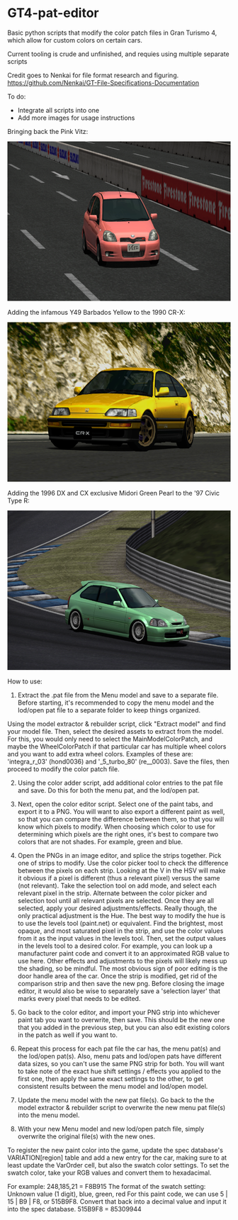 # GT4-pat-editor
Basic python scripts that modify the color patch files in Gran Turismo 4, which allow for custom colors on certain cars.

Current tooling is crude and unfinished, and requies using multiple separate scripts

Credit goes to Nenkai for file format research and figuring.
https://github.com/Nenkai/GT-File-Specifications-Documentation

To do:
- Integrate all scripts into one
- Add more images for usage instructions

Bringing back the Pink Vitz:
<p align="center">
  <img width="640" height="360" src="https://github.com/Silentwarior112/GT4-pat-editor/blob/main/pink%20vitz.png">
</p>

Adding the infamous Y49 Barbados Yellow to the 1990 CR-X:
<p align="center">
  <img width="640" height="360" src="https://github.com/Silentwarior112/GT4-pat-editor/blob/main/yellowcrx.png">
</p>

Adding the 1996 DX and CX exclusive Midori Green Pearl to the '97 Civic Type R:
<p align="center">
  <img width="640" height="360" src="https://github.com/Silentwarior112/GT4-pat-editor/blob/main/midoricivic.png">
</p>

How to use:

1. Extract the .pat file from the Menu model and save to a separate file.
Before starting, it's recommended to copy the menu model and the lod/open pat file
to a separate folder to keep things organized.

Using the model extractor & rebuilder script, click "Extract model" and find your model file.
Then, select the desired assets to extract from the model.
For this, you would only need to select the MainModelColorPatch, and maybe the WheelColorPatch if
that particular car has multiple wheel colors and you want to add extra wheel colors.
Examples of these are: 'integra_r_03' (hond0036) and '_5_turbo_80' (re__0003).
Save the files, then proceed to modify the color patch file.

2. Using the color adder script, add additional color entries to the pat file and save.
Do this for both the menu pat, and the lod/open pat.

3. Next, open the color editor script. Select one of the paint tabs, and export
it to a PNG. You will want to also export a different paint as well, so that you
can compare the difference between them, so that you will know which pixels to modify.
When choosing which color to use for determining which pixels are the right ones,
it's best to compare two colors that are not shades.
For example, green and blue.

4. Open the PNGs in an image editor, and splice the strips together.
Pick one of strips to modify.
Use the color picker tool to check the difference between the pixels
on each strip. Looking at the V in the HSV will make it obvious
if a pixel is different (thus a relevant pixel) versus the same (not relevant).
Take the selection tool on add mode, and
select each relevant pixel in the strip.
Alternate between the color picker and selection tool until all relevant pixels are selected.
Once they are all selected, apply your desired adjustments/effects.
Really though, the only practical adjustment is the Hue.
The best way to modify the hue is to use the levels tool (paint.net)
or equivalent. Find the brightest, most opaque, and most saturated pixel in the strip,
and use the color values from it as the input values in the levels tool.
Then, set the output values in the levels tool to a desired color.
For example, you can look up a manufacturer paint code and
convert it to an approximated RGB value to use here.
Other effects and adjustments to the pixels will likely
mess up the shading, so be mindful.
The most obvious sign of poor editing is the door handle area of the car.
Once the strip is modified, get rid of the comparison strip and
then save the new png.
Before closing the image editor, it would also be wise to
separately save a 'selection layer' that marks every pixel that needs to be edited.

5. Go back to the color editor, and import your PNG strip into whichever paint tab you want to overwrite, then save.
This should be the new one that you added in the previous step, but you can also edit existing colors
in the patch as well if you want to.

6. Repeat this process for each pat file the car has, the menu pat(s) and the lod/open pat(s).
Also, menu pats and lod/open pats have different data sizes, so you can't use the same PNG strip for
both. You will want to take note of the exact hue shift settings / effects you applied to the first one,
then apply the same exact settings to the other, to get consistent results between the menu model and lod/open model.

7. Update the menu model with the new pat file(s).
Go back to the the model extractor & rebuilder script to overwrite the new menu pat file(s) into the menu model.

8. With your new Menu model and new lod/open patch file, simply overwrite the original file(s) with the new ones.

To register the new paint color into the game, update the spec database's VARIATION[region] table
and add a new entry for the car, making sure to at least update the VarOrder cell, but also
the swatch color settings. 
To set the swatch color, take your RGB values and convert them to hexadacimal.

For example: 248,185,21 = F8B915
The format of the swatch setting: Unknown value (1 digit), blue, green, red
For this paint code, we can use 5 | 15 | B9 | F8, or 515B9F8.
Convert that back into a decimal value and input it into the spec database.
515B9F8 = 85309944

